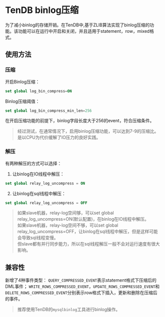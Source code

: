 # TenDB binlog压缩
为了减小binlog的存储开销。在TenDB中,基于ZLIB算法实现了binlog压缩的功能。该功能可以在运行中开启和关闭，并且适用于statement，row，mixed格式。

## 使用方法
### 压缩

开启Binlog压缩：
```sql 
set global log_bin_compress=ON
```

Binlog压缩阈值：
```sql 
set global log_bin_compress_min_len=256
```  
在开启压缩功能的前提下，binlog字段长度大于256的event，符合压缩条件。

>经过测试，在通常情况下，启用binlog压缩功能，可以达到7-9的压缩比。是以CPU为代价缓解了IO压力的良好实践。

### 解压

有两种解压的方式可以选择：
1. 让binlog在IO线程中解压：
```sql 
set global relay_log_uncompress = ON
```  

2. 让binlog在sql线程中解压：
```sql
set global relay_log_uncompress = OFF
```  

>如果slave机器，relay-log空间够，可以set global relay_log_uncompress=ON(默认配置)，在binlog在IO线程中解压。  
如果slave机器，relay-log空间不够，可以set global relay_log_uncompress=OFF，让binlog在sql线程中解压，但是这样可能会导致sql线程变慢。  
但slave都有并行同步能力，所以在sql线程解压一般不会对运行速度有很大影响。


## 兼容性

新增了4种事件类型：
`QUERY_COMPRESSED_EVENT`表示statement格式下压缩后的DML事件；
`WRITE_ROWS_COMPRESSED_EVENT`，`UPDATE_ROWS_COMPRESSED_EVENT`和`DELETE_ROWS_COMPRESSED_EVENT`分别表示row格式下插入，更新和删除在压缩后的事件。

>推荐使用TenDB的`mysqlbinlog`工具进行binlog操作。


